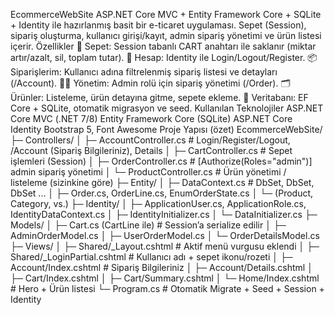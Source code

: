 EcommerceWebSite
ASP.NET Core MVC + Entity Framework Core + SQLite + Identity ile hazırlanmış basit bir e-ticaret uygulaması.
Sepet (Session), sipariş oluşturma, kullanıcı girişi/kayıt, admin sipariş yönetimi ve ürün listesi içerir.
Özellikler
🛒 Sepet: Session tabanlı CART anahtarı ile saklanır (miktar artır/azalt, sil, toplam tutar).
👤 Hesap: Identity ile Login/Logout/Register.
📦 Siparişlerim: Kullanıcı adına filtrelenmiş sipariş listesi ve detayları (/Account).
🧑‍💼 Yönetim: Admin rolü için sipariş yönetimi (/Order).
🗂️ Ürünler: Listeleme, ürün detayına gitme, sepete ekleme.
🧱 Veritabanı: EF Core + SQLite, otomatik migrasyon ve seed.
Kullanılan Teknolojiler
ASP.NET Core MVC (.NET 7/8)
Entity Framework Core (SQLite)
ASP.NET Core Identity
Bootstrap 5, Font Awesome
Proje Yapısı (özet)
EcommerceWebSite/
├─ Controllers/
│  ├─ AccountController.cs         # Login/Register/Logout, /Account (Sipariş Bilgileriniz), Details
│  ├─ CartController.cs            # Sepet işlemleri (Session)
│  ├─ OrderController.cs           # [Authorize(Roles="admin")] admin sipariş yönetimi
│  └─ ProductController.cs         # Ürün yönetimi / listeleme (sizinkine göre)
├─ Entity/
│  ├─ DataContext.cs               # DbSet<Product>, DbSet<Order>, DbSet<OrderLine> ...
│  ├─ Order.cs, OrderLine.cs, EnumOrderState.cs
│  └─ (Product, Category, vs.)
├─ Identity/
│  ├─ ApplicationUser.cs, ApplicationRole.cs, IdentityDataContext.cs
│  ├─ IdentityInitializer.cs
│  └─ DataInitializer.cs
├─ Models/
│  ├─ Cart.cs (CartLine ile)       # Session’a serialize edilir
│  ├─ AdminOrderModel.cs
│  ├─ UserOrderModel.cs
│  └─ OrderDetailsModel.cs
├─ Views/
│  ├─ Shared/_Layout.cshtml        # Aktif menü vurgusu eklendi
│  ├─ Shared/_LoginPartial.cshtml  # Kullanıcı adı + sepet ikonu/rozeti
│  ├─ Account/Index.cshtml         # Sipariş Bilgileriniz
│  ├─ Account/Details.cshtml
│  ├─ Cart/Index.cshtml
│  ├─ Cart/Summary.cshtml
│  └─ Home/Index.cshtml            # Hero + Ürün listesi
└─ Program.cs                      # Otomatik Migrate + Seed + Session + Identity
